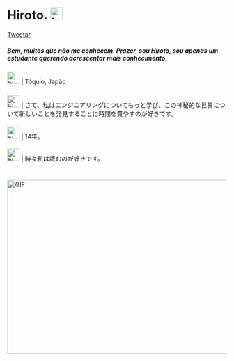 # Hiroto. <img src = "https://cdn.discordapp.com/attachments/750576652290883584/800922070635642900/733558500575281204.gif" width = "28px" alt = "hi">

<a class="twitter-share-button" href="https://twitter.com/intent/tweet?text=reduziram&url=https://twitter.com/reduziram?s=09&via=Hiroto">Tweetar</a>

##### Bem, muitos que não me conhecem. Prazer, sou Hiroto, sou apenas um estudante querendo acrescentar mais conhecimento.

### 
<img src = "https://cdn.discordapp.com/attachments/750576652290883584/814839923772882974/az_pdl.png" width = "28px" alt = "hi">  | Tóquio, Japão
#####
<img src = "https://cdn.discordapp.com/attachments/750576652290883584/814839923772882974/az_pdl.png" width = "28px" alt = "hi">  | さて、私はエンジニアリングについてもっと学び、この神秘的な世界について新しいことを発見することに時間を費やすのが好きです。
####
<img src = "https://cdn.discordapp.com/attachments/750576652290883584/814839923772882974/az_pdl.png" width = "28px" alt = "hi">  | 14年。
####
<img src = "https://cdn.discordapp.com/attachments/750576652290883584/814839923772882974/az_pdl.png" width = "28px" alt = "hi">  | 時々私は読むのが好きです。
#


<img align = "right" alt = "GIF" height = "400" width = "800" src = "https://github.com/HirotoDsc/zzzzzz/blob/main/ff7c780990c7f867de2061645d9eff86.gif" /> <br>

